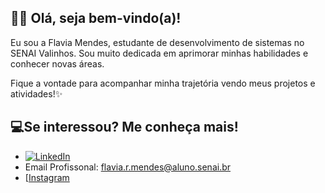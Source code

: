 ## 👋🏻 Olá, seja bem-vindo(a)!

Eu sou a Flavia Mendes, estudante de desenvolvimento de sistemas no SENAI Valinhos. 
Sou muito dedicada em aprimorar minhas habilidades e conhecer novas áreas. 

Fique a vontade para acompanhar minha trajetória vendo meus projetos e atividades!✨

## 💻Se interessou? Me conheça mais!

- [![LinkedIn](https://img.shields.io/badge/LinkedIn-0077B5?style=for-the-badge&logo=linkedin&logoColor=white)](https://www.linkedin.com/in/flaviamendes17/)
- Email Profissonal: flavia.r.mendes@aluno.senai.br
- [[Instagram](https://www.instagram.com/flaviaramendes?igsh=MWE2ZWJyMWcwbnVvOQ==)
